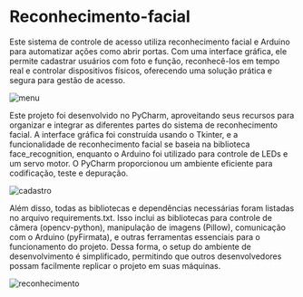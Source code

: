 # Reconhecimento-facial
Este sistema de controle de acesso utiliza reconhecimento facial e Arduino para automatizar ações como abrir portas. Com uma interface gráfica, ele permite cadastrar usuários com foto e função, reconhecê-los em tempo real e controlar dispositivos físicos, oferecendo uma solução prática e segura para gestão de acesso.


![menu](https://github.com/user-attachments/assets/b0f2510d-8d58-439b-995f-7e40c0e9fcef)


Este projeto foi desenvolvido no PyCharm, aproveitando seus recursos para organizar e integrar as diferentes partes do sistema de reconhecimento facial. A interface gráfica foi construída usando o Tkinter, e a funcionalidade de reconhecimento facial se baseia na biblioteca face_recognition, enquanto o Arduino foi utilizado para controle de LEDs e um servo motor. O PyCharm proporcionou um ambiente eficiente para codificação, teste e depuração.


![cadastro](https://github.com/user-attachments/assets/fa7ce951-137e-4d10-912a-9fbf7180fd5d)


Além disso, todas as bibliotecas e dependências necessárias foram listadas no arquivo requirements.txt. Isso inclui as bibliotecas para controle de câmera (opencv-python), manipulação de imagens (Pillow), comunicação com o Arduino (pyFirmata), e outras ferramentas essenciais para o funcionamento do projeto. Dessa forma, o setup do ambiente de desenvolvimento é simplificado, permitindo que outros desenvolvedores possam facilmente replicar o projeto em suas máquinas.


![reconhecimento](https://github.com/user-attachments/assets/b3b647c6-8200-49b5-9b67-79152799846e)
